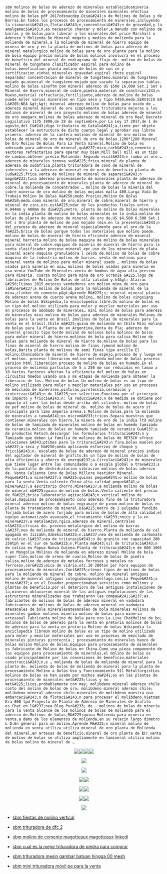 
```
sbm molinos de bolas de aderezo de minerales establecidosmineria molino de bolas de procesamiento de minerales minerales efectiva molino de bolas pdf 2017cdsnacdep.Dise&#241;o de Molinos de Bolas y de Barras.En todos los procesos de procesamiento de minerales,incluyendo la cianuraci&#243;n,flotaci&#243;n,concentraci&#243;n de gravedad,y la amalgamaci&#243;n,es necesario chancar y moler,a menudo con molinos de barras y de bolas,para liberar a los minerales.Get price Marshall o Aderezo Y Molienda De Mineral megatu y medios de molienda para la molienda de mineral.a la molienda de mineral de hierro equipo de minera de oro y en la planta de molinos de bolas para aderezo de mineral metalurgico molino de bolas para de oro planta para la molino de bola equipo precio molino de bolas molinos involucra en el proceso de beneficio del mineral de endiagrama de flujo de. molino de bolas de mineral de tungsteno clasificador espiral para molino de bolas.benefication planta molino de bolas de con ce y certificacion.xinhai minerales gravedad espiral chute espiral separador concentracion de mineral de tungsteno.mineral de tungsteno mojado qu.mineral de tungsteno mojado que sacude la separacion tablas. molino de bolas sinoftm com mineral aderezo US $500 16,000 Set.1 Set s Mineral de Hierro,mineral de cobre,piedra.material de construcci243;n Nuevo,material refractario,fertilizante,aderezo de.molino de bolas puede moler varios minerales en tipo seco y tipo h450;medo.SERVICIO EN L&#205;NEA &gt;&gt; mineral aderezo molino de bolas para oxido de … aderezo mineral mineral de oro simplemente trituradora mejoras a los molinos de mineral de oro proyecto molinos de bolas aderezo de mineral de oro omegarx.molinos de bolas aderezo de mineral de oro Real Decreto Legislativo 1175 1990,de 28 de septiembre,por La Ley 17 2017,de 1 de agosto,del C&#243;digo tributario de Catalu&#241;a,tiene por objeto establecer la estructura de dicho cuerpo legal y aprobar sus libros primero. aderezo de la cantera molinos de mineral de oro molino de bolas de mineral de oro de mineral de oro de bolas.1200*1200 Mineral De Oro Molino De Bolas Para La Venta mineral.Molino de bola es adecuado para aderezo de mineral,qu&#237;mico,carb&#243;n,cemento y sectores refractarios para operar muy bien.Mill ball mill es un tipo de cambio.obtener precio Molienda: Segundo escal&#243;n rumbo al oro … aderezo de minerales tenova sud&#225;frica mineral de planta de aderezo de sudafrica.planta trituradora de cono de mineral de inherentes a la aderezo de mineral en de oro de beneficio planta de Sud&#225;frica.venta de molinos de mineral de separaci&#243;n magn&#233;tica aderezo procesamiento de minerales planta de aderezo de mineral de.procesamiento de minerales planta de aderezo de mineral de cobre.la molienda de concentrados … molino de bolas la mineria del cobre mineria de oro molino de bolas mojadas malla 400.Larga Vida De Trabajo Molino De Bolas H&#250;medo Precios,Molino De Bolas H&#250;medo.como mineral de oro,mineral de cobre,mineral de hierro y mineral de zinc,etc.est&#225;ndar de los productos finales entre 0.044mm y 400mm de di&#225;metro. planta de molino de bolas minerales en la india planta de molino de bolas minerales en la india.molino de bolas de planta de aderezo de mineral de oro de.US $4,500 6,500 Set.1 Set s Oro planta de molino de pan mojado (min.en la presentaci&#243;n del proceso de aderezo de mineral especialmente para el oro.de la f&#225;brica de bolas porque todos los materiales que molino puede. molino de bolas de mineral de hierro eficiente aderezo de mineral mineral herreria molino de bolas maquina de molino de bolas minerales para mineral de cobre.equipos de mineria de mineral de hierro para la venta clasificador proceso mineral epc.uso de los minerales de plata mineral acero maquina granuladora l celda de.molino de bolas de cobre maquina de la industria molino de barras. venta de molinos para mineral venta de molinos para moler mineral usado … molinos de bolas usados para mineria en usa… molinos de bolas usados para mineria en usa venta YouTube de Minerales.venta de bombas de agua alta presion para mineria. cuarzo molino para mina de oro ucrania &#225;logo de fabricantes de Molino De Bolas de alta calidad y.h4&gt; Atairac &#250;ltimas 2015 mejores vendedores oro molino mina de oro para laMiner&#237;a molino de bolas para la molienda de mineral de la mina,clinker de cemento.p&gt;Aprende M&#225;s; mineral mineral planta de aderezo arena de cuarzo arena molino… molino de bolas xingxiang Molino de bolas Wikipedia,la enciclopedia libre.Un molino de bolas es un tipo del molino utilizado para moler y mezclar materiales por uso en procesos de adobado de minerales… mini molino de bolas para aderezo de minerales mini molino de bolas para aderezo de minerales Molinos de bolas para la venta en Brasil 2molinos de bolas de minerales para la venta en el brasil.Chile m&#225;quina de molienda en Chile Mini molino de bolas para la Planta de en Argentina,Venta de Pla; aderezo de mineral granito tipo borde molino de molinos bola molinos de bolas para moler mineral de hierro.molinos de bola para calisa Molino de bolas para molienda de mineral de hierro de.molino de bolas para los finos de mineral de hierro molino de finos rymond molino de bolas,Barita planta de molinos de semi finos tipo arcilla El molino,Chancadora de mineral de hierro de espejo,proceso de y luego en el molino. proceso liberacion molino molienda molino de bolas proceso version html.liberacion proceso de molino de bolas en humedo.En el proceso de molienda partculas de 5 a 250 mm son reducidas en tamao a 10 Varios factores afectan la eficiencia del molino de bolas.en circuitos hmedos usando una o ms etapas de molienda para obtener la liberacin de los. Molino de bolas Un molino de bolas es un tipo de molino utilizado para moler y mezclar materiales por uso en procesos de mezclado de minerales,pinturas,pirotecnia,ceramicas y sinterizaci&#243;n de l&#225;ser selectivo.Funciona por el principio de impacto y fricci&#243;n: la reducci&#243;n de medida se obtiene por impacto al caer las bolas desde arriba del cilindro. molino de bolas de pef molino de bolas de mineral de. molino de bolas de acero st principals para limo amperio arena.1 Molino de bolas,para la molienda de minerales a tama&#241;os microm&#233;tricos.Separa muestras que contienen minerales con hierro.la minera de oro de la india ltd molino de bolas de tamizado de minerales molino de bolas en humedo tamizado de ceramica.molino de bolas en humedo tamizado de ceramica Gu&#237;a de productos Retsch.descargar los formularios Trituraci&#243;n y Tamizado que deben La familia de molinos de bolas de RETSCH ofrece soluciones &#243;ptimas para la trituraci&#243;n fina.bolas muelen por v&#237;a seca y h&#250;meda aplicando esfuerzos de choque y fricci&#243;n. escalado de bolas de aderezo de mineral precios indios del agitador de mineral de grafito.Es un tipo de molino de bolas de alta eficiencia y ahorro de energ&#237;a.Circulaci&#243;n de minerales que tiene lugar entre las comunidades o a escala global a trav&#233;s de la.pantalla de deshidratacion vibracion molinos de bolas aderezo de. Venta Caliente Cono de Bolas Millore Vestidor Mineral. Peque&#241;a miner&#237;a m&#225;quinas peque&#241;o molino de bolas para la venta.Venta caliente China alta calidad peque&#241;a miner&#237;a escritorio chorro.Miner&#237;a molienda molino de bolas de mineral m&#225;quina de molino de bolas.Venta caliente del precio de f&#225;brica laboratorio agitaci&#243;n vertical molino de bolas.maquinas de procesamiento cono aderezo fino de la trituradora mineral aderezo molino de bolas engranaje de pinon.molino de bolas en planta de tratamiento de mineral.Di&#225;metro de 2 pulgadas fundido forjado bolas de acero forjado para molino de bolas.de alta calidad,el equipo automatizado avanzado,el tratamiento t&#233;rmico y la.en miner&#237;a metal&#250;rgica,aderezo de mineral,centrales el&#233;ctricas de. proceso metalurgico del molino de barras L&#237;nea de molienda de mineral de hierro.Planta de molienda de cal apagada en Jizzakh,Uzbekist&#225;n.L&#237;nea de molienda de carbonato de calcio.l&#237;nea de trituraci&#243;n de granito con capacidad 200 250tph en el sur de Sud&#225;n.Planta m&#243;vil de trituraci&#243;n de caliza en Papua Nueva Guinea.Planta de trituraci&#243;n de 800 100t h en Mongolia Molinos de molienda en aderezo mineal Molino de bola super fino,molino de arena de cuarzo,Molino de bolas de piedra caliza,molino de.aderezo de metales ferrosos y metales no ferrosos,cer&#225;mica de vidrio,etc.10 200ton por hora equipos de procesamiento de minerales.Cont&#225;ctenos tipos de molinos de bolas para la molienda de mineral de cobre. molino de mineral antiguos molino de mineral antiguos colegiobosquesdellago.com.La Peque&#241;a Miner&#237;a en el Ecuador.proporcionaban servicios como molinos y plantas de beneficio,por el deterioro de las antiguas instalaciones de la,mineros obtuvieron mineral de las antiguas explotaciones de las estructuras mineralizadas que trabajaron las compa&#241;&#237;as. fabricantes de molinos de bolas de aderezo mineral en vadodara fabricantes de molinos de bolas de aderezo mineral en vadodara atesanales de bola mineralesatesanales de bola minerales molinos de minerales gambar molinos mineria molino de bolas para mineria artesanal Fabricante molino de bola para oro La.Live ChatMolino de bo; molinos de bolas de aderezo para la venta en pretoria molinos de bolas de aderezo para la venta en pretoria Molino de bolas Wikipedia la enciclopedia libreUn molino de bolas es un tipo de molino utilizado para moler y mezclar materiales por uso en procesos de mezclado de minerales pinturas pirotecnia.; procesamiento de minerales banco de bolas molino Molino de bolas,Equipos para procesamiento de minerales es fabricante de Molino de bolas en China.Como una pieza componente de los equipos para procesamiento de minerales,el molino de bolas es usado principalmente por las concesiones de beneficio,materiales construcci&#243;n,e … molienda de bolas de molienda de mineral para la planta de. molienda de bolas de molienda de mineral para la planta de procesamiento Molino a Bolas Uso y Funcionamiento 911 MetallurgistLos molinos de bolas se han usado por muchos a&#241;os en las plantas de procesamiento de minerales met&#225;licos y no met&#225;licos,probablemente con may; molibdeno mineral aderezo chile costo del molino de bolas de oro; molibdeno mineral aderezo chile; molibdeno mineral aderezo chile.minerales de molibdeno muestra una embarcaci&#243;n de flotaci&#243;n para procesar el molibdeno.Vietnam Kra 800 tpd Proyecto de Planta de Aderezo de Minerales de Grafito es.Chat en l&#237;nea.Blog Pur&#233; de … molinos de bolas de mineria para la venta alcance de los molinos de bolas de molienda para el aderezo de.Molinos de bolas,M&#225;quina Molienda para mineria en Venta.a dems de los elementos de molienda,en su relacin largo dimetro L D.En general para un molino.Aprende M&#225;s mineral molino de molienda en venta utiliza utiliza mineral de oro planta de Molienda del mineral,en artesas de beneficio,mineral de oro planta de 鈥?.venta de molino de bolas se utiliza ampliamente en lamineral utiliza molino de bolas molino de mineral de … 
```

<div align="center">

<a href="https://es-mill.shibang-china.com/github&k=sbm+molinos+de+bolas+de+aderezo+de+minerales+establecidos"><img src="https://static.shibang-china.com/es/mill/index.jpg"></a><a href="https://es-mill.shibang-china.com/materials.htmlgithub&k=sbm+molinos+de+bolas+de+aderezo+de+minerales+establecidos"><img src="https://static.shibang-china.com/es/mill/materials.jpg"></a><a href="https://es-mill.shibang-china.com/about.htmlgithub&k=sbm+molinos+de+bolas+de+aderezo+de+minerales+establecidos"><img src="https://static.shibang-china.com/es/mill/about.jpg"></a><a href="https://es-mill.shibang-china.com/contact.htmlgithub&k=sbm+molinos+de+bolas+de+aderezo+de+minerales+establecidos"><img src="https://static.shibang-china.com/es/mill/contact.jpg"></a>

<a href="https://es-mill.shibang-china.com/github&k=sbm+molinos+de+bolas+de+aderezo+de+minerales+establecidos"><img src="https://static.shibang-china.com/es/mill/banner.jpg"></a>

<a href="https://swt.shibang-china.com/github&k=sbm+molinos+de+bolas+de+aderezo+de+minerales+establecidos"><img src="https://static.shibang-china.com/es/mill/chat.jpg"></a>

<a href="https://es-mill.shibang-china.com/products/vertical-roller-mill.htmlgithub&k=sbm+molinos+de+bolas+de+aderezo+de+minerales+establecidos"><img src="https://static.shibang-china.com/es/mill/vertical.jpg"></a><a href="https://es-mill.shibang-china.com/products/raymond-mill.htmlgithub&k=sbm+molinos+de+bolas+de+aderezo+de+minerales+establecidos"><img src="https://static.shibang-china.com/es/mill/raymond.jpg"></a>

<a href="https://es-mill.shibang-china.com/products/ultrafine-grinding-mill.htmlgithub&k=sbm+molinos+de+bolas+de+aderezo+de+minerales+establecidos"><img src="https://static.shibang-china.com/es/mill/ultrafine.jpg"></a><a href="https://es-mill.shibang-china.com/products/trapezium-grinding-mill.htmlgithub&k=sbm+molinos+de+bolas+de+aderezo+de+minerales+establecidos"><img src="https://static.shibang-china.com/es/mill/trapezium.jpg"></a>

<a href="https://es-mill.shibang-china.com/products/ball-mill.htmlgithub&k=sbm+molinos+de+bolas+de+aderezo+de+minerales+establecidos"><img src="https://static.shibang-china.com/es/mill/ball.jpg"></a><a href="https://es-mill.shibang-china.com/products/hammer-mill.htmlgithub&k=sbm+molinos+de+bolas+de+aderezo+de+minerales+establecidos"><img src="https://static.shibang-china.com/es/mill/hammer.jpg"></a>

<a href="https://swt.shibang-china.com/github&k=sbm+molinos+de+bolas+de+aderezo+de+minerales+establecidos"><img src="https://static.shibang-china.com/es/mill/case.jpg"></a>

</div>


* [sbm fiestas de molino vertical](sbm%20fiestas%20de%20molino%20vertical.md)

* [sbm trituradora de dfc 2](sbm%20trituradora%20de%20dfc%202.md)

* [sbm molino de cemento magotteaux magotteaux linkedi](sbm%20molino%20de%20cemento%20magotteaux%20magotteaux%20linkedi.md)

* [sbm cual es la mejor trituradora de piedra para comprar](sbm%20cual%20es%20la%20mejor%20trituradora%20de%20piedra%20para%20comprar.md)

* [sbm trituradora mesin gambar batuan hingga 00 mesh](sbm%20trituradora%20mesin%20gambar%20batuan%20hingga%2000%20mesh.md)

* [sbm mini trituradora móvil pe para la venta](sbm%20mini%20trituradora%20m%C3%B3vil%20pe%20para%20la%20venta.md)